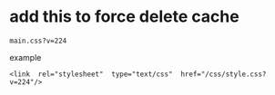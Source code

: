 # add this to force delete cache

    main.css?v=224

example

    <link  rel="stylesheet"  type="text/css"  href="/css/style.css?v=224"/>

<!--stackedit_data:
eyJoaXN0b3J5IjpbLTQ2ODU3NjkzNV19
-->
